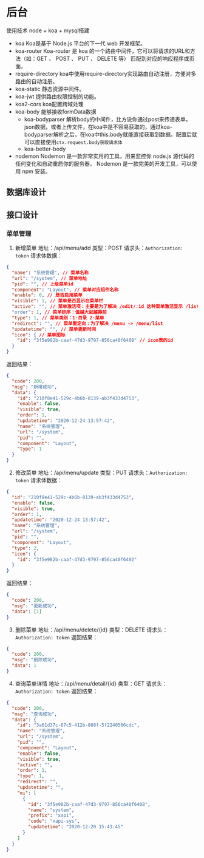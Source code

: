 # 后台
使用技术 node + koa + mysql搭建
+ koa
  Koa是基于 Node.js 平台的下一代 web 开发框架。
+ koa-router
  Koa-router 是 koa 的一个路由中间件，它可以将请求的URL和方法（如：GET 、 POST 、 PUT 、 DELETE 等） 匹配到对应的响应程序或页面。
+ require-directory
  koa中使用require-directory实现路由自动注册，方便对多路由的自动注册。
+ koa-static
  静态资源中间件。
+ koa-jwt
  提供路由权限控制的功能。
+ koa2-cors
  koa配置跨域处理
+ koa-body
  能够接收formData数据
  + koa-bodyparser
    解析body的中间件，比方说你通过post来传递表单，json数据，或者上传文件，在koa中是不容易获取的，通过koa-bodyparser解析之后，在koa中this.body就能直接获取到数据。配置后就可以直接使用`ctx.request.body获取请求体`
  + koa-better-body
+ nodemon
  Nodemon 是一款非常实用的工具，用来监控你 node.js 源代码的任何变化和自动重启你的服务器。 Nodemon 是一款完美的开发工具，可以使用 npm 安装。
## 数据库设计


## 接口设计
### 菜单管理
1. 新增菜单
地址：/api/menu/add
类型：POST
请求头：`Authorization: token`
请求体数据：
```json
{
  "name": "系统管理", // 菜单名称
  "url": "/system", // 菜单地址
  "pid": "", // 上级菜单id
  "component": "Layout", // 菜单对应组件名称
  "enable": 0, // 是否启用菜单
  "visible": 1, // 菜单是否显示在菜单栏
  "active": "", // 菜单激活项：主要是为了解决 /edit/:id 这种菜单激活显示 /list
  "order": 1, // 菜单排序：值越大就越靠前
  "type": 1, // 菜单类别：1-目录 2-菜单
  "redirect": "", // 菜单重定向：为了解决 /menu -> /menu/list
  "updatetime": "", // 菜单更新时间
  "icon": { // 菜单图标
    "id": "3f5e982b-caaf-47d3-9797-856ca40f6408" // icon表的id
  }
}
```
返回结果：
```json
{
  "code": 200,
  "msg": "新增成功",
  "data": {
    "id": "210f8e41-529c-4b6b-8139-ab3f433d4753",
    "enable": false,
    "visible": true,
    "order": 1,
    "updatetime": "2020-12-24 13:57:42",
    "name": "系统管理",
    "url": "/system",
    "pid": "",
    "component": "Layout",
    "type": 1
  }
}
```
2. 修改菜单
地址：/api/menu/update
类型：PUT
请求头：`Authorization: token`
请求体数据：
```json
{
  "id": "210f8e41-529c-4b6b-8139-ab3f433d4753",
  "enable": false,
  "visible": true,
  "order": 1,
  "updatetime": "2020-12-24 13:57:42",
  "name": "系统管理",
  "url": "/system",
  "pid": "",
  "component": "Layout",
  "type": 2,
  "icon": {
    "id": "3f5e982b-caaf-47d3-9797-856ca40f6402"
  }
}
```
返回结果：
```json
{
  "code": 200,
  "msg": "更新成功",
  "data": [1]
}
```
3. 删除菜单
地址：/api/menu/delete/{id}
类型：DELETE
请求头：`Authorization: token`
返回结果：
```json
{
  "code": 200,
  "msg": "删除成功",
  "data": 1
}
```
4. 查询菜单详情
地址：/api/menu/detail/{id}
类型：GET
请求头：`Authorization: token`
返回结果：
```json
{
  "code": 200,
  "msg": "查询成功",
  "data": {
    "id": "3a61d37c-67c5-412b-868f-5f2240566cdc",
    "name": "系统管理",
    "url": "/system",
    "pid": "",
    "component": "Layout",
    "enable": false,
    "visible": true,
    "active": "",
    "order": 1,
    "type": 1,
    "redirect": "",
    "updatetime": "",
    "mi": [
      {
        "id": "3f5e982b-caaf-47d3-9797-856ca40f6408",
        "name": "system",
        "prefix": "xapi",
        "code": "xapi-sys",
        "updatetime": "2020-12-20 15:43:45"
      }
    ]
  }
}
```

